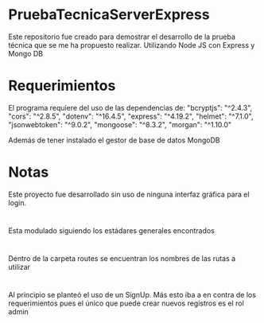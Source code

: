 # PruebaTecnicaServerExpress
Este repositorio fue creado para demostrar el desarrollo de la prueba técnica que se me ha propuesto realizar. Utilizando Node JS con Express y Mongo DB

# Requerimientos

El programa requiere del uso de las dependencias de:
"bcryptjs": "^2.4.3",
"cors": "^2.8.5",
"dotenv": "^16.4.5",
"express": "^4.19.2",
"helmet": "^7.1.0",
"jsonwebtoken": "^9.0.2",
"mongoose": "^8.3.2",
"morgan": "^1.10.0"

Además de tener instalado el gestor de base de datos MongoDB

# Notas

Este proyecto fue desarrollado sin uso de ninguna interfaz gráfica para el login.
#
Esta modulado siguiendo los estádares generales encontrados
#
Dentro de la carpeta routes se encuentran los nombres de las rutas a utilizar
#
Al principio se planteó el uso de un SignUp. Más esto iba a en contra de los requerimientos pues el único que puede crear nuevos registros es el rol admin
